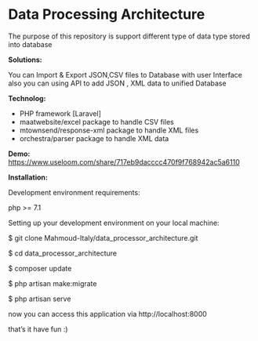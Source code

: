 <h1>Data Processing Architecture</h1>

<p>The purpose of this repository is support different type of data type stored into database</p>


<b>Solutions:</b>

You can Import & Export JSON,CSV files to Database with user Interface
also you can using API to add JSON , XML data to unified Database
 
<b>Technolog:</b>
<ul>
    <li>PHP framework [Laravel]</li>

<li>maatwebsite/excel   		  package to handle CSV files</li>

<li>mtownsend/response-xml   package to handle XML files</li>

<li>orchestra/parser 		  package to handle XML data</li>
</ul>


<b>Demo:</b>
https://www.useloom.com/share/717eb9dacccc470f9f768942ac5a6110


<b>Installation:</b>

Development environment requirements:

php >= 7.1



Setting up your development environment on your local machine:

$ git clone Mahmoud-Italy/data_processor_architecture.git

$ cd data_processor_architecture

$ composer update

$ php artisan make:migrate

$ php artisan serve

now you can access this application via http://localhost:8000


that’s it have fun :)


